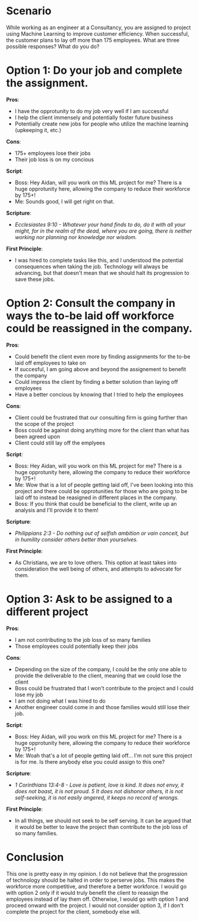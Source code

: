 # Scenario
While working as an engineer at a Consultancy, you are assigned to project using Machine Learning to improve customer efficiency. When successful, the customer plans to lay off more than 175 employees. What are three possible responses? What do you do?
# Option 1: Do your job and complete the assignment. 

__Pros__:
*  I have the opprotunity to do my job very well if I am successful
*  I help the client immensely and potentially foster future business
*  Potentially create new jobs for people who utilize the machine learning (upkeeping it, etc.)

__Cons__:
* 175+ employees lose their jobs
* Their job loss is on my concious

__Script__:
* Boss: Hey Aidan, will you work on this ML project for me? There is a huge opprotunity here, allowing the company to reduce their workforce by 175+!
* Me: Sounds good, I will get right on that. 

__Scripture__:
* *Ecclesiastes 9:10 - Whatever your hand finds to do, do it with all your might, for in the realm of the dead, where you are going, there is neither working nor planning nor knowledge nor wisdom.*

__First Principle__:
* I was hired to complete tasks like this, and I understood the potential consequences when taking the job. Technology will always be advancing, but that doesn't mean that we should halt its progression to save these jobs. 

# Option 2: Consult the company in ways the to-be laid off workforce could be reassigned in the company. 

__Pros__:
* Could benefit the client even more by finding assignments for the to-be laid off employees to take on
* If succesful, I am going above and beyond the assignement to benefit the company
* Could impress the client by finding a better solution than laying off employees
* Have a better concious by knowing that I tried to help the employees

__Cons__:
* Client could be frustrated that our consulting firm is going further than the scope of the project
* Boss could be against doing anything more for the client than what has been agreed upon
* Client could still lay off the emplyees


__Script__:
* Boss: Hey Aidan, will you work on this ML project for me? There is a huge opprotunity here, allowing the company to reduce their workforce by 175+!
* Me: Wow that is a lot of people getting laid off, I've been looking into this project and there could be opprotunities for those who are going to be laid off to instead be reasigned in different places in the company. 
* Boss: If you think that could be beneficial to the client, write up an analysis and I'll provide it to them!

__Scripture__:
* *Philippians 2:3 - Do nothing out of selfish ambition or vain conceit, but in humility consider others better than yourselves.*

__First Principle__:
* As Christians, we are to love others. This option at least takes into consideration the well being of others, and attempts to advocate for them. 

# Option 3: Ask to be assigned to a different project 

__Pros__:
* I am not contributing to the job loss of so many families
* Those employees could potentially keep their jobs

__Cons__:
* Depending on the size of the company, I could be the only one able to provide the deliverable to the client, meaning that we could lose the client
* Boss could be frustrated that I won't contribute to the project and I could lose my job
* I am not doing what I was hired to do
* Another engineer could come in and those families would still lose their job.

__Script__:
* Boss: Hey Aidan, will you work on this ML project for me? There is a huge opprotunity here, allowing the company to reduce their workforce by 175+!
* Me: Woah that's a lot of people getting laid off... I'm not sure this project is for me. Is there anybody else you could assign to this one?


__Scripture__:
* *1 Corinthians 13:4-8 - Love is patient, love is kind. It does not envy, it does not boast, it is not proud.
5 It does not dishonor others, it is not self-seeking, it is not easily angered, it keeps no record of wrongs.*

__First Principle__:
* In all things, we should not seek to be self serving. It can be argued that it would be better to leave the project than contribute to the job loss of so many families. 

# Conclusion
This one is pretty easy in my opinion. I do not believe that the progression of technology should be halted in order to perserve jobs. This makes the workforce more competitive, and therefore a better workforce. I would go with option 2 only if it would truly benefit the client to reassign the employees instead of lay them off. Otherwise, I would go with option 1 and proceed onward with the project. I would not consider option 3, if I don't complete the project for the client, somebody else will.
